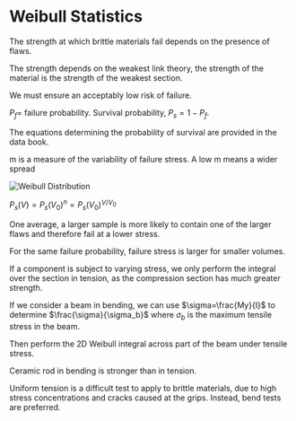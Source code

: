 # Weibull Statistics

The strength at which brittle materials fail depends on the presence of flaws.

The strength depends on the weakest link theory, the strength of the material is the strength of the weakest section.

We must ensure an acceptably low risk of failure.

$P_f=$ failure probability. Survival probability, $P_s=1-P_f$.

The equations determining the probability of survival are provided in the data book.

m is a measure of the variability of failure stress. A low m means a wider spread

![Weibull Distribution](Weibull.png)

$P_s(V)= P_s(V_0)^n=P_s(V_0)^{V/V_0}$

One average, a larger sample is more likely to contain one of the larger flaws and therefore fail at a lower stress.

For the same failure probability, failure stress is larger for smaller volumes.

If a component is subject to varying stress, we only perform the integral over the section in tension, as the compression section has much greater strength.

If we consider a beam in bending, we can use $\sigma=\frac{My}{I}$ to determine $\frac{\sigma}{\sigma_b}$ where $\sigma_b$ is the maximum tensile stress in the beam.

Then perform the 2D Weibull integral across part of the beam under tensile stress.

Ceramic rod in bending is stronger than in tension.

Uniform tension is a difficult test to apply to brittle materials, due to high stress concentrations and cracks caused at the grips. Instead, bend tests are preferred.

